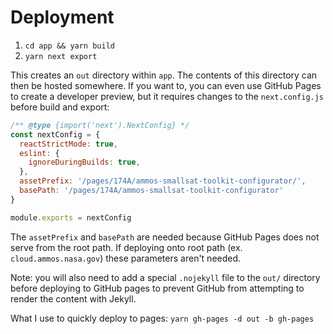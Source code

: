 # Deployment

1. `cd app && yarn build`
2. `yarn next export`

This creates an `out` directory within `app`. The contents of this directory can then be hosted somewhere. If you want to, you can even use GitHub Pages to create a developer preview, but it requires changes to the `next.config.js` before build and export:

```javascript
/** @type {import('next').NextConfig} */
const nextConfig = {
  reactStrictMode: true,
  eslint: {
    ignoreDuringBuilds: true,
  },
  assetPrefix: '/pages/174A/ammos-smallsat-toolkit-configurator/',
  basePath: '/pages/174A/ammos-smallsat-toolkit-configurator'
}

module.exports = nextConfig
```

The `assetPrefix` and `basePath` are needed because GitHub Pages does not serve from the root path. If deploying onto root path (ex. `cloud.ammos.nasa.gov`) these parameters aren't needed.

Note: you will also need to add a special `.nojekyll` file to the `out/` directory before deploying to GitHub pages to prevent GitHub from attempting to render the content with Jekyll.

What I use to quickly deploy to pages: `yarn gh-pages -d out -b gh-pages`
